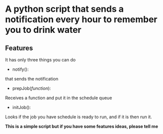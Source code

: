 # A python script that sends a notification every hour to remember you to drink water

## Features
It has only three things you can do

* notify():

that sends the notification
* prepJob(*function*):

Receives a function and put it in the schedule queue
* initJob():

Looks if the job you have schedule is ready to run, and if it is then run it.

**This is a simple script but if you have some features ideas, please tell me**
